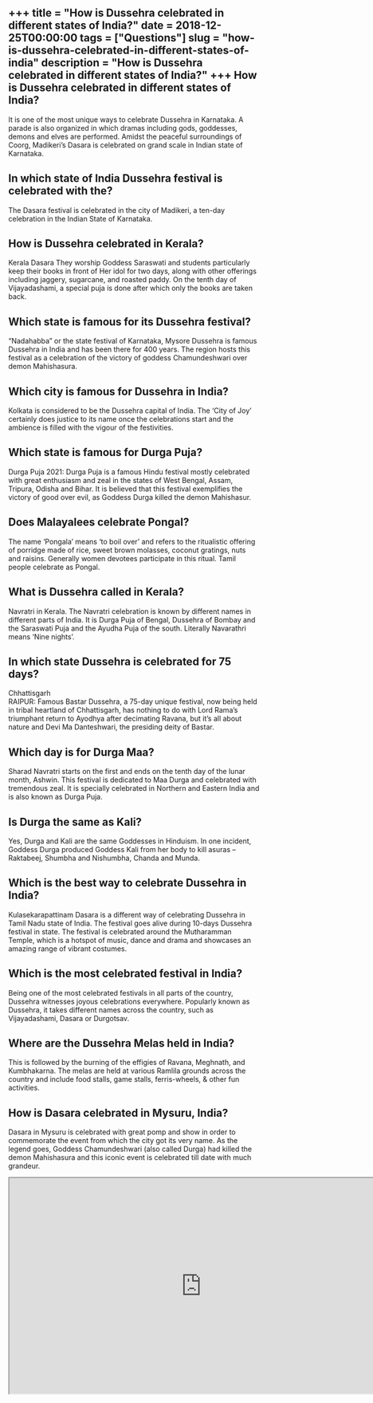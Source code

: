 +++
title = "How is Dussehra celebrated in different states of India?"
date = 2018-12-25T00:00:00
tags = ["Questions"]
slug = "how-is-dussehra-celebrated-in-different-states-of-india"
description = "How is Dussehra celebrated in different states of India?"
+++
How is Dussehra celebrated in different states of India?
--------------------------------------------------------

It is one of the most unique ways to celebrate Dussehra in Karnataka. A parade is also organized in which dramas including gods, goddesses, demons and elves are performed. Amidst the peaceful surroundings of Coorg, Madikeri’s Dasara is celebrated on grand scale in Indian state of Karnataka.

In which state of India Dussehra festival is celebrated with the?
-----------------------------------------------------------------

The Dasara festival is celebrated in the city of Madikeri, a ten-day celebration in the Indian State of Karnataka.

How is Dussehra celebrated in Kerala?
-------------------------------------

Kerala Dasara They worship Goddess Saraswati and students particularly keep their books in front of Her idol for two days, along with other offerings including jaggery, sugarcane, and roasted paddy. On the tenth day of Vijayadashami, a special puja is done after which only the books are taken back.

Which state is famous for its Dussehra festival?
------------------------------------------------

“Nadahabba” or the state festival of Karnataka, Mysore Dussehra is famous Dussehra in India and has been there for 400 years. The region hosts this festival as a celebration of the victory of goddess Chamundeshwari over demon Mahishasura.

Which city is famous for Dussehra in India?
-------------------------------------------

Kolkata is considered to be the Dussehra capital of India. The ‘City of Joy’ certainly does justice to its name once the celebrations start and the ambience is filled with the vigour of the festivities.

Which state is famous for Durga Puja?
-------------------------------------

Durga Puja 2021: Durga Puja is a famous Hindu festival mostly celebrated with great enthusiasm and zeal in the states of West Bengal, Assam, Tripura, Odisha and Bihar. It is believed that this festival exemplifies the victory of good over evil, as Goddess Durga killed the demon Mahishasur.

Does Malayalees celebrate Pongal?
---------------------------------

The name ‘Pongala’ means ‘to boil over’ and refers to the ritualistic offering of porridge made of rice, sweet brown molasses, coconut gratings, nuts and raisins. Generally women devotees participate in this ritual. Tamil people celebrate as Pongal.

What is Dussehra called in Kerala?
----------------------------------

Navratri in Kerala. The Navratri celebration is known by different names in different parts of India. It is Durga Puja of Bengal, Dussehra of Bombay and the Saraswati Puja and the Ayudha Puja of the south. Literally Navarathri means ‘Nine nights’.

In which state Dussehra is celebrated for 75 days?
--------------------------------------------------

Chhattisgarh  
RAIPUR: Famous Bastar Dussehra, a 75-day unique festival, now being held in tribal heartland of Chhattisgarh, has nothing to do with Lord Rama’s triumphant return to Ayodhya after decimating Ravana, but it’s all about nature and Devi Ma Danteshwari, the presiding deity of Bastar.

Which day is for Durga Maa?
---------------------------

Sharad Navratri starts on the first and ends on the tenth day of the lunar month, Ashwin. This festival is dedicated to Maa Durga and celebrated with tremendous zeal. It is specially celebrated in Northern and Eastern India and is also known as Durga Puja.

Is Durga the same as Kali?
--------------------------

Yes, Durga and Kali are the same Goddesses in Hinduism. In one incident, Goddess Durga produced Goddess Kali from her body to kill asuras – Raktabeej, Shumbha and Nishumbha, Chanda and Munda.

Which is the best way to celebrate Dussehra in India?
-----------------------------------------------------

Kulasekarapattinam Dasara is a different way of celebrating Dussehra in Tamil Nadu state of India. The festival goes alive during 10-days Dussehra festival in state. The festival is celebrated around the Mutharamman Temple, which is a hotspot of music, dance and drama and showcases an amazing range of vibrant costumes.

Which is the most celebrated festival in India?
-----------------------------------------------

Being one of the most celebrated festivals in all parts of the country, Dussehra witnesses joyous celebrations everywhere. Popularly known as Dussehra, it takes different names across the country, such as Vijayadashami, Dasara or Durgotsav.

Where are the Dussehra Melas held in India?
-------------------------------------------

This is followed by the burning of the effigies of Ravana, Meghnath, and Kumbhakarna. The melas are held at various Ramlila grounds across the country and include food stalls, game stalls, ferris-wheels, &amp; other fun activities.

How is Dasara celebrated in Mysuru, India?
------------------------------------------

Dasara in Mysuru is celebrated with great pomp and show in order to commemorate the event from which the city got its very name. As the legend goes, Goddess Chamundeshwari (also called Durga) had killed the demon Mahishasura and this iconic event is celebrated till date with much grandeur.

<iframe allow="accelerometer; autoplay; clipboard-write; encrypted-media; gyroscope; picture-in-picture" allowfullscreen="" class="__youtube_prefs__  epyt-is-override  no-lazyload" data-no-lazy="1" data-origheight="433" data-origwidth="770" data-skipgform_ajax_framebjll="" height="433" id="_ytid_61897" loading="lazy" src="https://www.youtube.com/embed/xS6wPLVnBH8?enablejsapi=1&autoplay=0&cc_load_policy=0&cc_lang_pref=&iv_load_policy=1&loop=0&modestbranding=0&rel=1&fs=1&playsinline=0&autohide=2&theme=dark&color=red&controls=1&" title="YouTube player" width="770"></iframe>